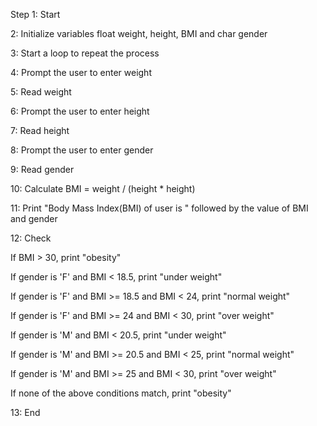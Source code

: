 Step 1: Start

2: Initialize variables float weight, height, BMI and char gender

3: Start a loop to repeat the process

4: Prompt the user to enter weight

5: Read weight

6: Prompt the user to enter height

7: Read height

8: Prompt the user to enter gender

9: Read gender

10: Calculate BMI = weight / (height * height)

11: Print "Body Mass Index(BMI) of user is " followed by the value of BMI and gender

12: Check

If BMI > 30, print "obesity"

If gender is 'F' and BMI < 18.5, print "under weight"

If gender is 'F' and BMI >= 18.5 and BMI < 24, print "normal weight"

If gender is 'F' and BMI >= 24 and BMI < 30, print "over weight"

If gender is 'M' and BMI < 20.5, print "under weight"

If gender is 'M' and BMI >= 20.5 and BMI < 25, print "normal weight"

If gender is 'M' and BMI >= 25 and BMI < 30, print "over weight"

If none of the above conditions match, print "obesity"

13: End

